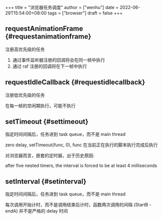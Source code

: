 +++
title = "浏览器任务调度"
author = ["wenhu"]
date = 2022-06-29T15:54:00+08:00
tags = ["browser"]
draft = false
+++

## requestAnimationFrame {#requestanimationframe}

注册高优先级的任务

1.  通过事件监听器注册的回调将会在同一帧中执行
2.  通过 raf 注册的回调将在下一帧中执行


## requestIdleCallback {#requestidlecallback}

注册低优先级的任务

在每一帧的空闲期执行，可能不执行


## setTimeout {#settimeout}

指定时间间隔后，任务进到 task queue，而不是 main thread

zero delay, setTimeout(func, 0), func 在当前正在执行的脚本执行完成后执行

对浏览器而言，嵌套的定时器，出于历史原因:

after five nested timers, the interval is forced to be at least 4 milliseconds


## setInterval {#setinterval}

指定时间间隔后，任务进到 task queue，而不是 main thread

每次调用开始计时，而不是调用结束后计时，函数两次调用的间隔 (StartB - endA) 并不是严格的 delay 时间
